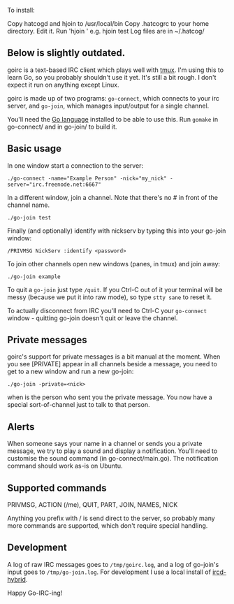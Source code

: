 
To install:

Copy hatcogd and hjoin to /usr/local/bin
Copy .hatcogrc to your home directory. Edit it.
Run 'hjoin <channel>' e.g. hjoin test
Log files are in ~/.hatcog/

Below is slightly outdated.
---

goirc is a text-based IRC client which plays well with [tmux](http://www.google.ca/search?q=tmux). I'm using this to learn Go, so you probably shouldn't use it yet. It's still a bit rough. I don't expect it run on anything except Linux.

goirc is made up of two programs: `go-connect`, which connects to your irc server, and `go-join`, which manages input/output for a single channel.

You'll need the [Go language](http://golang.org) installed to be able to use this. Run `gomake` in go-connect/ and in go-join/ to build it.

## Basic usage

In one window start a connection to the server:

    ./go-connect -name="Example Person" -nick="my_nick" -server="irc.freenode.net:6667"

In a different window, join a channel. Note that there's no # in front of the channel name.

    ./go-join test

Finally (and optionally) identify with nickserv by typing this into your go-join window:

    /PRIVMSG NickServ :identify <password>

To join other channels open new windows (panes, in tmux) and join away:

    ./go-join example

To quit a `go-join` just type `/quit`. If you Ctrl-C out of it your terminal will be messy (because we put it into raw mode), so type `stty sane` to reset it.

To actually disconnect from IRC you'll need to Ctrl-C your `go-connect` window - quitting go-join doesn't quit or leave the channel.

## Private messages

goirc's support for private messages is a bit manual at the moment. When you see [PRIVATE] appear in all channels beside a message, you need to get to a new window and run a new go-join:

    ./go-join -private=<nick>

when <nick> is the person who sent you the private message. You now have a special sort-of-channel just to talk to that person.

## Alerts

When someone says your name in a channel or sends you a private message, we try to play a sound and display a notification. You'll need to customise the sound command (in go-connect/main.go). The notification command should work as-is on Ubuntu.

## Supported commands

PRIVMSG, ACTION (/me), QUIT, PART, JOIN, NAMES, NICK

Anything you prefix with / is send direct to the server, so probably many more commands are supported, which don't require special handling.

## Development

A log of raw IRC messages goes to `/tmp/goirc.log`, and a log of go-join's input goes to `/tmp/go-join.log`. For development I use a local install of [ircd-hybrid](https://help.ubuntu.com/community/IrcServer).

Happy Go-IRC-ing!

